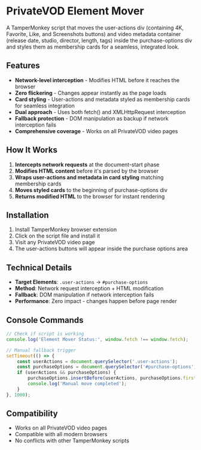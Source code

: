 # PrivateVOD Element Mover

A TamperMonkey script that moves the user-actions div (containing 4K, Favorite, Like, and Screenshots buttons) and video metadata container (release date, studio, director, length, tags) inside the purchase-options div and styles them as membership cards for a seamless, integrated look.

## Features

- **Network-level interception** - Modifies HTML before it reaches the browser
- **Zero flickering** - Changes appear instantly as the page loads
- **Card styling** - User-actions and metadata styled as membership cards for seamless integration
- **Dual approach** - Uses both fetch() and XMLHttpRequest interception
- **Fallback protection** - DOM manipulation as backup if network interception fails
- **Comprehensive coverage** - Works on all PrivateVOD video pages

## How It Works

1. **Intercepts network requests** at the document-start phase
2. **Modifies HTML content** before it's parsed by the browser
3. **Wraps user-actions and metadata in card styling** matching membership cards
4. **Moves styled cards** to the beginning of purchase-options div
5. **Returns modified HTML** to the browser for instant rendering

## Installation

1. Install TamperMonkey browser extension
2. Click on the script file and install it
3. Visit any PrivateVOD video page
4. The user-actions buttons will appear inside the purchase options area

## Technical Details

- **Target Elements**: `.user-actions` → `#purchase-options`
- **Method**: Network request interception + HTML modification
- **Fallback**: DOM manipulation if network interception fails
- **Performance**: Zero impact - changes happen before page render

## Console Commands

```javascript
// Check if script is working
console.log('Element Mover Status:', window.fetch !== window.fetch);

// Manual fallback trigger
setTimeout(() => {
    const userActions = document.querySelector('.user-actions');
    const purchaseOptions = document.querySelector('#purchase-options');
    if (userActions && purchaseOptions) {
        purchaseOptions.insertBefore(userActions, purchaseOptions.firstChild);
        console.log('Manual move completed');
    }
}, 1000);
```

## Compatibility

- Works on all PrivateVOD video pages
- Compatible with all modern browsers
- No conflicts with other TamperMonkey scripts
